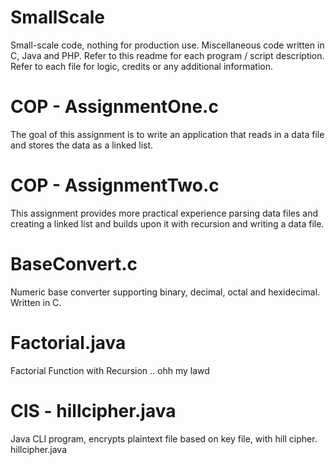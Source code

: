 # SmallScale
Small-scale code, nothing for production use. Miscellaneous code written in C, Java and PHP. Refer to this readme for each program / script description. Refer to each file for logic, credits or any additional information.

# COP - AssignmentOne.c
The goal of this assignment is to write an application that reads in a data file and stores the data as a linked list.

# COP - AssignmentTwo.c
This assignment provides more practical experience parsing data files and creating a linked list and builds upon it with recursion and writing a data file.

# BaseConvert.c
Numeric base converter supporting binary, decimal, octal and hexidecimal. Written in C.

# Factorial.java
Factorial Function with Recursion .. ohh my lawd 

# CIS -  hillcipher.java
Java CLI program, encrypts plaintext file based on key file, with hill cipher.
hillcipher.java <keyfilepath> <plaintextfilepath>
